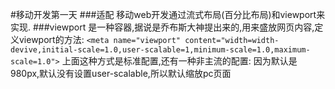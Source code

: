 #移动开发第一天
###适配
移动web开发通过流式布局(百分比布局)和viewport来实现.
###viewport
是一种容器,据说是乔布斯大神提出来的,用来盛放网页内容,定义viewport的方法:
`<meta name="viewport" content="width=width-devive,initial-scale=1.0,user-scalable=1,minimum-scale=1.0,maximum-scale=1.0">`
上面这种方式是标准配置,还有一种非主流的配置:
因为默认是980px,默认没有设置user-scalable,所以默认缩放pc页面